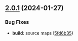 ## [2.0.1](https://github.com/retejs/scopes-plugin/compare/v2.0.0...v2.0.1) (2024-01-27)


### Bug Fixes

* **build:** source maps ([5fd6b35](https://github.com/retejs/scopes-plugin/commit/5fd6b354f7632a1125404e5770a66bb29977bd08))
